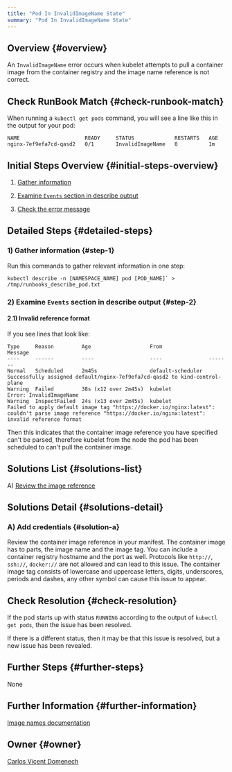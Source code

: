 ```yaml
---
title: "Pod In InvalidImageName State"
summary: "Pod In InvalidImageName State"
---
```


## Overview {#overview}

An `InvalidImageName` error occurs when kubelet attempts to pull a container image from the container registry and the image name reference is not correct.

## Check RunBook Match {#check-runbook-match}

When running a `kubectl get pods` command, you will see a line like this in the output for your pod:

```text
NAME                     READY     STATUS             RESTARTS   AGE
nginx-7ef9efa7cd-qasd2   0/1       InvalidImageName   0          1m
```

## Initial Steps Overview {#initial-steps-overview}

1) [Gather information](#step-1)

2) [Examine `Events` section in describe output](#step-2)

3) [Check the error message](#step-3)

## Detailed Steps {#detailed-steps}

### 1) Gather information {#step-1}

Run this commands to gather relevant information in one step:

```shell
kubectl describe -n [NAMESPACE_NAME] pod [POD_NAME]` > /tmp/runbooks_describe_pod.txt
```

### 2) Examine `Events` section in describe output {#step-2}

#### 2.1) Invalid reference format

If you see lines that look like:

```text
Type     Reason         Age                   From               Message
----     ------         ----                  ----               -------
Normal   Scheduled      2m45s                 default-scheduler  Successfully assigned default/nginx-7ef9efa7cd-qasd2 to kind-control-plane
Warning  Failed         38s (x12 over 2m45s)  kubelet            Error: InvalidImageName
Warning  InspectFailed  24s (x13 over 2m45s)  kubelet            Failed to apply default image tag "https://docker.io/nginx:latest": couldn't parse image reference "https://docker.io/nginx:latest": invalid reference format
```

Then this indicates that the container image reference you have specified can't be parsed, therefore kubelet from the node the pod has been scheduled to can't pull the container image.

## Solutions List {#solutions-list}

A) [Review the image reference](#solution-a)

## Solutions Detail {#solutions-detail}

### A) Add credentials {#solution-a}

Review the container image reference in your manifest. The container image has to parts, the image name and the image tag. You can include a container registry hostname and the port as well. Protocols like `http://`, `ssh://`, `docker://` are not allowed and can lead to this issue. The container image tag consists of lowercase and uppercase letters, digits, underscores, periods and dashes, any other symbol can cause this issue to appear.

## Check Resolution {#check-resolution}

If the pod starts up with status `RUNNING` according to the output of `kubectl get pods`, then the issue has been resolved.

If there is a different status, then it may be that this issue is resolved, but a new issue has been revealed.

## Further Steps {#further-steps}

None

## Further Information {#further-information}

[Image names documentation](https://kubernetes.io/docs/concepts/containers/images/#image-names)

## Owner {#owner}

[Carlos Vicent Domenech](https://github.com/carvido1)
